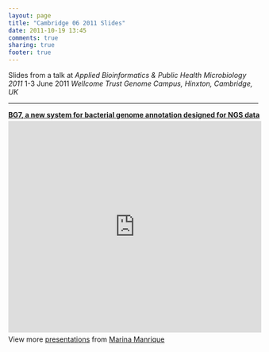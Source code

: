 ```yaml
---
layout: page
title: "Cambridge 06 2011 Slides"
date: 2011-10-19 13:45
comments: true
sharing: true
footer: true
---
```


Slides from a talk at _Applied Bioinformatics & Public Health Microbiology 2011_ 1-3 June 2011 _Wellcome Trust Genome Campus, Hinxton, Cambridge, UK_

****

<div style="width:510px" id="__ss_8185486"> <strong style="display:block;margin:12px 0 4px"><a href="http://www.slideshare.net/marina_manrique/bg7-a-new-system-for-bacterial-genome-annotation-designed-for-ngs-data" title="BG7, a new system for bacterial genome annotation designed for NGS data " target="_blank">BG7, a new system for bacterial genome annotation designed for NGS data </a></strong> <iframe src="http://www.slideshare.net/slideshow/embed_code/8185486?rel=0" width="510" height="426" frameborder="0" marginwidth="0" marginheight="0" scrolling="no"></iframe> <div style="padding:5px 0 12px"> View more <a href="http://www.slideshare.net/" target="_blank">presentations</a> from <a href="http://www.slideshare.net/marina_manrique" target="_blank">Marina Manrique</a> </div> </div>

